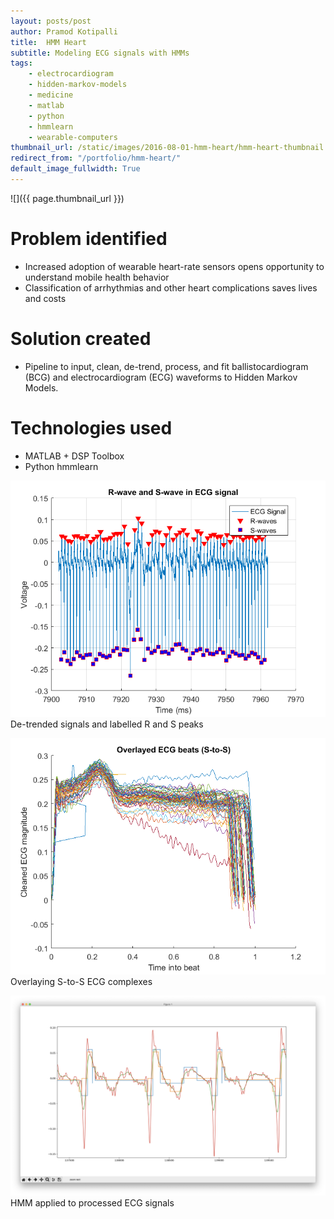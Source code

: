 ```yaml
---
layout: posts/post
author: Pramod Kotipalli
title:  HMM Heart
subtitle: Modeling ECG signals with HMMs
tags:
    - electrocardiogram
    - hidden-markov-models
    - medicine
    - matlab
    - python
    - hmmlearn
    - wearable-computers
thumbnail_url: /static/images/2016-08-01-hmm-heart/hmm-heart-thumbnail.png
redirect_from: "/portfolio/hmm-heart/"
default_image_fullwidth: True
---
```


![]({{ page.thumbnail_url }})

# Problem identified

- Increased adoption of wearable heart-rate sensors opens opportunity to understand mobile health behavior
- Classification of arrhythmias and other heart complications saves lives and costs

# Solution created

- Pipeline to input, clean, de-trend, process, and fit ballistocardiogram (BCG) and electrocardiogram (ECG) waveforms to Hidden Markov Models.

# Technologies used

- MATLAB + DSP Toolbox
- Python hmmlearn

![](/static/images/2016-08-01-hmm-heart/hmm-heart-detrended.png)
De-trended signals and labelled R and S peaks

![](/static/images/2016-08-01-hmm-heart/hmm-heart-overlayed.png)
Overlaying S-to-S ECG complexes

![](/static/images/2016-08-01-hmm-heart/hmm-heart-hmm-applied.png)
HMM applied to processed ECG signals

